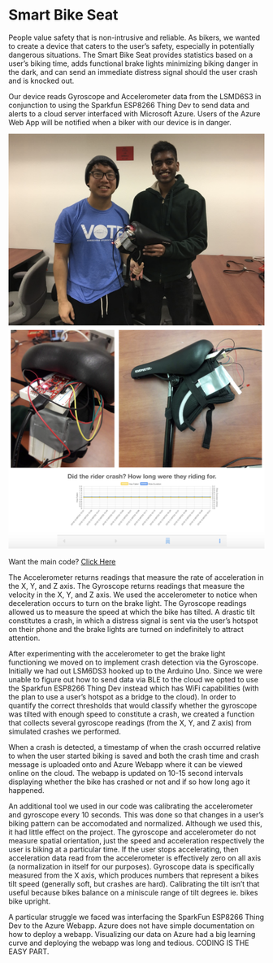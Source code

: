 # Smart Bike Seat

People value safety that is non-intrusive and reliable. As bikers, we wanted to create a device that caters to the user’s safety, especially in potentially dangerous situations. The Smart Bike Seat provides statistics based on a user’s biking time, adds functional brake lights minimizing biking danger in the dark, and can send an immediate distress signal should the user crash and is knocked out. 

Our device reads Gyroscope and Accelerometer data from the LSMD6S3 in conjunction to using the Sparkfun ESP8266 Thing Dev to send data and alerts to a cloud server interfaced with Microsoft Azure. Users of the Azure Web App will be notified when a biker with our device is in danger. 

![Gautam and JJ with the Smart Bike Seat](Smart_Bike_Seat_Team.png)
![More project views](Smart_Bike_Seat_Views.png)

Want the main code? [Click Here](hw/cs190_final_project_iot_hub/app/app.ino)

The Accelerometer returns readings that measure the rate of acceleration in the X, Y, and Z axis. The Gyroscope returns readings that measure the velocity in the X, Y, and Z axis. We used the accelerometer to notice when deceleration occurs to turn on the brake light. The Gyroscope readings allowed us to measure the speed at which the bike has tilted. A drastic tilt constitutes a crash, in which a distress signal is sent via the user’s hotspot on their phone and the brake lights are turned on indefinitely to attract attention. 

After experimenting with the accelerometer to get the brake light functioning we moved on to implement crash detection via the Gyroscope. Initially we had out LSM6DS3 hooked up to the Arduino Uno. Since we were unable to figure out how to send data via BLE to the cloud we opted to use the Sparkfun ESP8266 Thing Dev instead which has WiFi capabilities (with the plan to use a user’s hotspot as a bridge to the cloud). In order to quantify the correct thresholds that would classify whether the gyroscope was tilted with enough speed to constitute a crash, we created a function that collects several gyroscope readings (from the X, Y, and Z axis) from simulated crashes we performed.

When a crash is detected, a timestamp of when the crash occurred relative to when the user started biking is saved and both the crash time and crash message is uploaded onto and Azure Webapp where it can be viewed online on the cloud. The webapp is updated on 10-15 second intervals displaying whether the bike has crashed or not and if so how long ago it happened.

An additional tool we used in our code was calibrating the accelerometer and gyroscope every 10 seconds. This was done so that changes in a user’s biking pattern can be accomodated and normalized. Although we used this, it had little effect on the project. The gyroscope and accelerometer do not measure spatial orientation, just the speed and acceleration respectively the user is biking at a particular time. If the user stops accelerating, then acceleration data read from the accelerometer is effectively zero on all axis (a normalization in itself for our purposes). Gyroscope data is specifically measured from the X axis, which produces numbers that represent a bikes tilt speed (generally soft, but crashes are hard). Calibrating the tilt isn’t that useful because bikes balance on a miniscule range of tilt degrees ie. bikes bike upright.

A particular struggle we faced was interfacing the SparkFun ESP8266 Thing Dev to the Azure Webapp. Azure does not have simple documentation on how to deploy a webapp. Visualizing our data on Azure had a big learning curve and deploying the webapp was long and tedious. CODING IS THE EASY PART.

